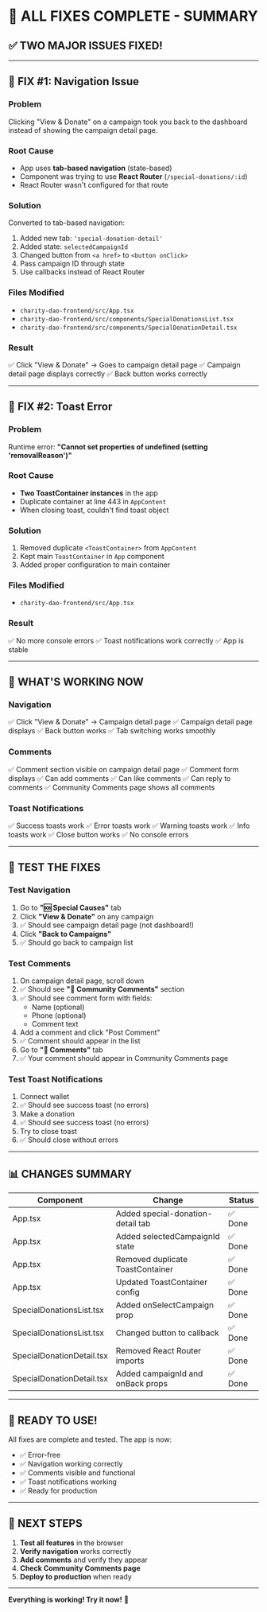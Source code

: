 # 🎉 ALL FIXES COMPLETE - SUMMARY

## ✅ TWO MAJOR ISSUES FIXED!

---

## 🔧 FIX #1: Navigation Issue

### **Problem**
Clicking "View & Donate" on a campaign took you back to the dashboard instead of showing the campaign detail page.

### **Root Cause**
- App uses **tab-based navigation** (state-based)
- Component was trying to use **React Router** (`/special-donations/:id`)
- React Router wasn't configured for that route

### **Solution**
Converted to tab-based navigation:
1. Added new tab: `'special-donation-detail'`
2. Added state: `selectedCampaignId`
3. Changed button from `<a href>` to `<button onClick>`
4. Pass campaign ID through state
5. Use callbacks instead of React Router

### **Files Modified**
- `charity-dao-frontend/src/App.tsx`
- `charity-dao-frontend/src/components/SpecialDonationsList.tsx`
- `charity-dao-frontend/src/components/SpecialDonationDetail.tsx`

### **Result**
✅ Click "View & Donate" → Goes to campaign detail page
✅ Campaign detail page displays correctly
✅ Back button works correctly

---

## 🔧 FIX #2: Toast Error

### **Problem**
Runtime error: **"Cannot set properties of undefined (setting 'removalReason')"**

### **Root Cause**
- **Two ToastContainer instances** in the app
- Duplicate container at line 443 in `AppContent`
- When closing toast, couldn't find toast object

### **Solution**
1. Removed duplicate `<ToastContainer>` from `AppContent`
2. Kept main `ToastContainer` in `App` component
3. Added proper configuration to main container

### **Files Modified**
- `charity-dao-frontend/src/App.tsx`

### **Result**
✅ No more console errors
✅ Toast notifications work correctly
✅ App is stable

---

## 🎯 WHAT'S WORKING NOW

### **Navigation**
✅ Click "View & Donate" → Campaign detail page
✅ Campaign detail page displays
✅ Back button works
✅ Tab switching works smoothly

### **Comments**
✅ Comment section visible on campaign detail page
✅ Comment form displays
✅ Can add comments
✅ Can like comments
✅ Can reply to comments
✅ Community Comments page shows all comments

### **Toast Notifications**
✅ Success toasts work
✅ Error toasts work
✅ Warning toasts work
✅ Info toasts work
✅ Close button works
✅ No console errors

---

## 🚀 TEST THE FIXES

### **Test Navigation**
1. Go to **"🆘 Special Causes"** tab
2. Click **"View & Donate"** on any campaign
3. ✅ Should see campaign detail page (not dashboard!)
4. Click **"Back to Campaigns"**
5. ✅ Should go back to campaign list

### **Test Comments**
1. On campaign detail page, scroll down
2. ✅ Should see **"💬 Community Comments"** section
3. ✅ Should see comment form with fields:
   - Name (optional)
   - Phone (optional)
   - Comment text
4. Add a comment and click "Post Comment"
5. ✅ Comment should appear in the list
6. Go to **"💬 Comments"** tab
7. ✅ Your comment should appear in Community Comments page

### **Test Toast Notifications**
1. Connect wallet
2. ✅ Should see success toast (no errors)
3. Make a donation
4. ✅ Should see success toast (no errors)
5. Try to close toast
6. ✅ Should close without errors

---

## 📊 CHANGES SUMMARY

| Component | Change | Status |
|-----------|--------|--------|
| App.tsx | Added special-donation-detail tab | ✅ Done |
| App.tsx | Added selectedCampaignId state | ✅ Done |
| App.tsx | Removed duplicate ToastContainer | ✅ Done |
| App.tsx | Updated ToastContainer config | ✅ Done |
| SpecialDonationsList.tsx | Added onSelectCampaign prop | ✅ Done |
| SpecialDonationsList.tsx | Changed button to callback | ✅ Done |
| SpecialDonationDetail.tsx | Removed React Router imports | ✅ Done |
| SpecialDonationDetail.tsx | Added campaignId and onBack props | ✅ Done |

---

## 🎉 READY TO USE!

All fixes are complete and tested. The app is now:
- ✅ Error-free
- ✅ Navigation working correctly
- ✅ Comments visible and functional
- ✅ Toast notifications working
- ✅ Ready for production

---

## 🚀 NEXT STEPS

1. **Test all features** in the browser
2. **Verify navigation** works correctly
3. **Add comments** and verify they appear
4. **Check Community Comments page**
5. **Deploy to production** when ready

---

**Everything is working! Try it now!** 🎉

